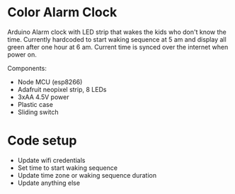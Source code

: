 # Color Alarm Clock

Arduino Alarm clock with LED strip that wakes the kids who don't know the time.
Currently hardcoded to start waking sequence at 5 am and display all green after one hour at 6 am.
Current time is synced over the internet when power on.

Components:
* Node MCU (esp8266)
* Adafruit neopixel strip, 8 LEDs
* 3xAA 4.5V power
* Plastic case
* Sliding switch

# Code setup
* Update wifi credentials
* Set time to start waking sequence
* Update time zone or waking sequence duration
* Update anything else
